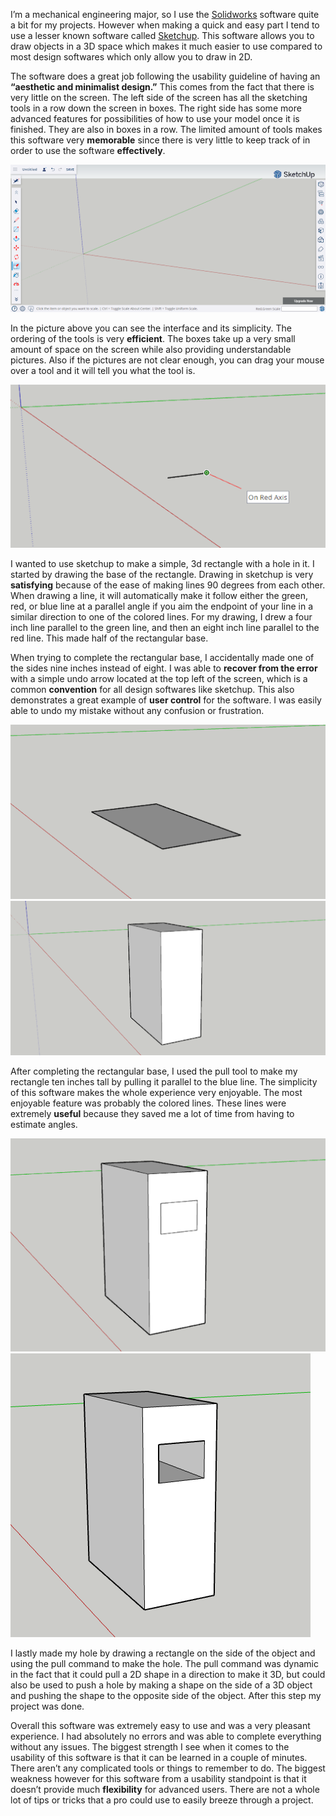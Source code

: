 I’m a mechanical engineering major, so I use the [Solidworks](https://my.solidworks.com/try-solidworks?mktid=13829&utm_campaign=202007_nam_sw_GoogleSWOPT_en_XOP2050_rise_brand_us_exact&utm_medium=cpc&utm_source=google&utm_content=search&utm_term=Cj0KCQjw1aOpBhCOARIsACXYv-doQkbsR_1L5VhMSsWnW6K2-uTgpJCAYLi0ssZIAn2Snk5Rfy_6c3QaAlhKEALw_wcB&gad_source=1&gclid=Cj0KCQjw1aOpBhCOARIsACXYv-doQkbsR_1L5VhMSsWnW6K2-uTgpJCAYLi0ssZIAn2Snk5Rfy_6c3QaAlhKEALw_wcB&gclsrc=aw.ds) software quite a bit for my projects. However when making a quick and easy part I tend to use a lesser known software called [Sketchup](https://www.sketchup.com/plans-and-pricing/sketchup-free). This software allows you to draw objects in a 3D space which makes it much easier to use compared to most design softwares which only allow you to draw in 2D.

The software does a great job following the usability guideline of having an **“aesthetic and minimalist design.”** This comes from the fact that there is very little on the screen. The left side of the screen has all the sketching tools in a row down the screen in boxes. The right side has some more advanced features for possibilities of how to use your model once it is finished. They are also in boxes in a row. The limited amount of tools makes this software very **memorable** since there is very little to keep track of in order to use the software **effectively**.

![(https://github.com/UsabilityEngineering/ux-portfolio-JacobyJohnson34/blob/1640f03825200b07a89d4abb17293fff494ceddb/Journal%20pic%201.png)](https://github.com/UsabilityEngineering/ux-portfolio-JacobyJohnson34/blob/86392d66f52ca5c0a518825612253fddf820065e/Journal%20pic%201.png)

In the picture above you can see the interface and its simplicity. The ordering of the tools is very **efficient**. The boxes take up a very small amount of space on the screen while also providing understandable pictures. Also if the pictures are not clear enough, you can drag your mouse over a tool and it will tell you what the tool is. 

![(https://github.com/UsabilityEngineering/ux-portfolio-JacobyJohnson34/blob/00e3efbeeece9bad0efd84a6498a6ea4a19f0b33/Journal%20pic%202.png)](https://github.com/UsabilityEngineering/ux-portfolio-JacobyJohnson34/blob/00e3efbeeece9bad0efd84a6498a6ea4a19f0b33/Journal%20pic%202.png)

I wanted to use sketchup to make a simple, 3d rectangle with a hole in it. I started by drawing the base of the rectangle. Drawing in sketchup is very **satisfying** because of the ease of making lines 90 degrees from each other. When drawing a line, it will automatically make it follow either the green, red, or blue line at a parallel angle if you aim the endpoint of your line in a similar direction to one of the colored lines. For my drawing, I drew a four inch line parallel to the green line, and then an eight inch line parallel to the red line. This made half of the rectangular base. 

When trying to complete the rectangular base, I accidentally made one of the sides nine inches instead of eight. I was able to **recover from the error** with a simple undo arrow located at the top left of the screen, which is a common **convention** for all design softwares like sketchup. This also demonstrates a great example of **user control** for the software. I was easily able to undo my mistake without any confusion or frustration.

![(https://github.com/UsabilityEngineering/ux-portfolio-JacobyJohnson34/blob/27fdbd9640f010659c2b0b2bbc6c1a62b220740b/Journal%20pic%203.png)](https://github.com/UsabilityEngineering/ux-portfolio-JacobyJohnson34/blob/27fdbd9640f010659c2b0b2bbc6c1a62b220740b/Journal%20pic%203.png) 
![(https://github.com/UsabilityEngineering/ux-portfolio-JacobyJohnson34/blob/27fdbd9640f010659c2b0b2bbc6c1a62b220740b/Journal%20pic%204.png)](https://github.com/UsabilityEngineering/ux-portfolio-JacobyJohnson34/blob/27fdbd9640f010659c2b0b2bbc6c1a62b220740b/Journal%20pic%204.png)

After completing the rectangular base, I used the pull tool to make my rectangle ten inches tall by pulling it parallel to the blue line. The simplicity of this software makes the whole experience very enjoyable. The most enjoyable feature was probably the colored lines. These lines were extremely **useful** because they saved me a lot of time from having to estimate angles.

![(https://github.com/UsabilityEngineering/ux-portfolio-JacobyJohnson34/blob/e34f7b79400e79110548678e30e4091f057d41af/Journal%20pic%205.png)](https://github.com/UsabilityEngineering/ux-portfolio-JacobyJohnson34/blob/e34f7b79400e79110548678e30e4091f057d41af/Journal%20pic%205.png) ![(https://github.com/UsabilityEngineering/ux-portfolio-JacobyJohnson34/blob/e34f7b79400e79110548678e30e4091f057d41af/Journal%20pic%206.png)](https://github.com/UsabilityEngineering/ux-portfolio-JacobyJohnson34/blob/e34f7b79400e79110548678e30e4091f057d41af/Journal%20pic%206.png)

I lastly made my hole by drawing a rectangle on the side of the object and using the pull command to make the hole. The pull command was dynamic in the fact that it could pull a 2D shape in a direction to make it 3D, but could also be used to push a hole by making a shape on the side of a 3D object and pushing the shape to the opposite side of the object. After this step my project was done.

Overall this software was extremely easy to use and was a very pleasant experience. I had absolutely no errors and was able to complete everything without any issues. The biggest strength I see when it comes to the usability of this software is that it can be learned in a couple of minutes. There aren’t any complicated tools or things to remember to do. The biggest weakness however for this software from a usability standpoint is that it doesn’t provide much **flexibility** for advanced users. There are not a whole lot of tips or tricks that a pro could use to easily breeze through a project.

